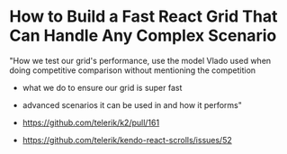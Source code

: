 # How to Build a Fast React Grid That Can Handle Any Complex Scenario

"How we test our grid's performance, use the model Vlado used when doing competitive comparison without mentioning the competition
- what we do to ensure our grid is super fast
- advanced scenarios it can be used in and how it performs"

- https://github.com/telerik/k2/pull/161
- https://github.com/telerik/kendo-react-scrolls/issues/52
